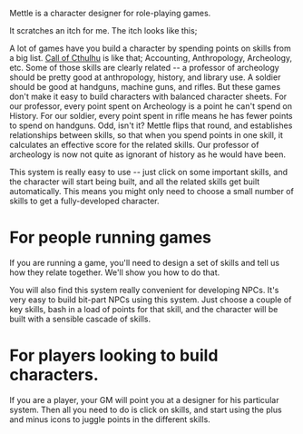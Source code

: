 Mettle is a character designer for role-playing games. 

It scratches an itch for me. The itch looks like this;

A lot of games have you build a character by spending points on skills from a big list. [Call of Cthulhu](http://www.chaosium.com/forms/coc_quick_start_color.pdf) is like that; Accounting, Anthropology, Archeology, etc. Some of those skills are clearly related -- a professor of archeology should be pretty good at anthropology, history, and library use. A soldier should be good at handguns, machine guns, and rifles. But these games don't make it easy to build characters with balanced character sheets. For our professor, every point spent on Archeology is a point he can't spend on History. For our soldier, every point spent in rifle means he has fewer points to spend on handguns. Odd, isn't it? Mettle flips that round, and establishes relationships between skills, so that when you spend points in one skill, it calculates an effective score for the related skills. Our professor of archeology is now not quite as ignorant of history as he would have been. 

This system is really easy to use -- just click on some important skills, and the character will start being built, and all the related skills get built automatically. This means you might only need to choose a small number of skills to get a fully-developed character. 

For people running games
==========

If you are running a game, you'll need to design a set of skills and tell us how they relate together. We'll show you how to do that.

You will also find this system really convenient for developing NPCs. It's very easy to build bit-part NPCs using this system. Just choose a couple of key skills, bash in a load of points for that skill, and the character will be built with a sensible cascade of skills. 

For players looking to build characters.
==========

 If you are a player, your GM will point you at a designer for his particular system. Then all you need to do is click on skills, and start using the plus and minus icons to juggle points in the different skills. 